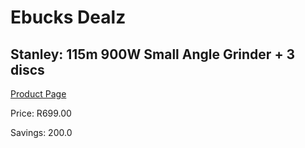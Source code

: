 
# Ebucks Dealz
## Stanley: 115m 900W Small Angle Grinder + 3 discs
[Product Page](https://www.ebucks.com/web/shop/productSelected.do?prodId=1110443483&catId=336131693)

Price: R699.00

Savings: 200.0


	